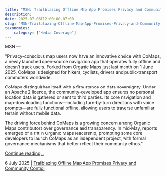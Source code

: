 ```yaml
---
title: "MSN: Trailblazing Offline Map App Promises Privacy and Community Control"
description: 
date: 2025-07-06T12:00:00-07:00
slug: "MSN-Trailblazing-Offline-Map-App-Promises-Privacy-and-Community-Control"
taxonomies:
    category: ["Media Coverage"]
---
```


MSN —
 
 
"Privacy-conscious map users now have an innovative choice with CoMaps, a newly launched open‑source navigation app that operates fully offline and doesn’t track users. Forked from Organic Maps just last month on 1 June 2025, CoMaps is designed for hikers, cyclists, drivers and public‑transport commuters worldwide.

CoMaps distinguishes itself with a firm stance on data sovereignty. Under an Apache 2 licence, the community‑developed app ensures no personal location data is gathered or sent to third parties. Its core navigation and map‑downloading functions—including turn‑by‑turn directions with voice prompts—are fully functional offline, allowing users to traverse unfamiliar terrain without mobile data.

The driving force behind CoMaps is a growing concern among Organic Maps contributors over governance and transparency. In mid‑May, reports emerged of a rift in Organic Maps leadership, prompting some core developers to launch CoMaps as an independent project, with formal governance mechanisms that better reflect their community ethos."


[Continue reading...](https://www.msn.com/en-ae/news/other/trailblazing-offline-map-app-promises-privacy-and-community-control/ar-AA1I1HYZ)

6 July 2025 | [Trailblazing Offline Map App Promises Privacy and Community Control](https://www.msn.com/en-ae/news/other/trailblazing-offline-map-app-promises-privacy-and-community-control/ar-AA1I1HYZ)